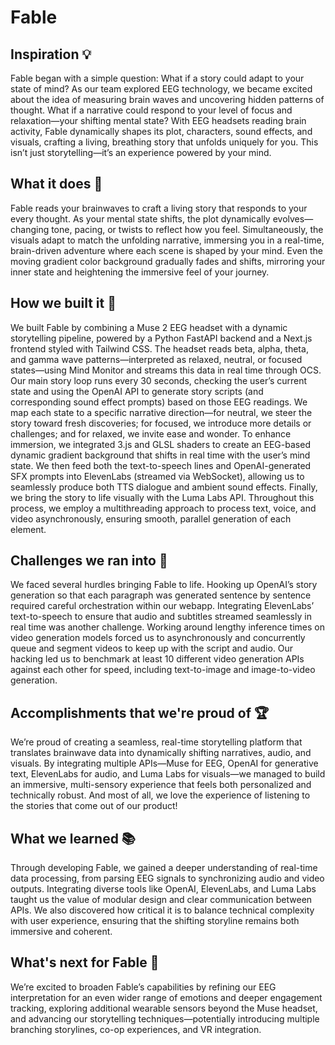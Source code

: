 # Fable

## Inspiration 💡
Fable began with a simple question: What if a story could adapt to your state of mind? As our team explored EEG technology, we became excited about the idea of measuring brain waves and uncovering hidden patterns of thought. What if a narrative could respond to your level of focus and relaxation—your shifting mental state? With EEG headsets reading brain activity, Fable dynamically shapes its plot, characters, sound effects, and visuals, crafting a living, breathing story that unfolds uniquely for you. This isn’t just storytelling—it’s an experience powered by your mind.

## What it does 🔮
Fable reads your brainwaves to craft a living story that responds to your every thought. As your mental state shifts, the plot dynamically evolves—changing tone, pacing, or twists to reflect how you feel. Simultaneously, the visuals adapt to match the unfolding narrative, immersing you in a real-time, brain-driven adventure where each scene is shaped by your mind. Even the moving gradient color background gradually fades and shifts, mirroring your inner state and heightening the immersive feel of your journey.

## How we built it 🧱
We built Fable by combining a Muse 2 EEG headset with a dynamic storytelling pipeline, powered by a Python FastAPI backend and a Next.js frontend styled with Tailwind CSS. The headset reads beta, alpha, theta, and gamma wave patterns—interpreted as relaxed, neutral, or focused states—using Mind Monitor and streams this data in real time through OCS. Our main story loop runs every 30 seconds, checking the user’s current state and using the OpenAI API to generate story scripts (and corresponding sound effect prompts) based on those EEG readings. We map each state to a specific narrative direction—for neutral, we steer the story toward fresh discoveries; for focused, we introduce more details or challenges; and for relaxed, we invite ease and wonder. To enhance immersion, we integrated 3.js and GLSL shaders to create an EEG-based dynamic gradient background that shifts in real time with the user’s mind state. We then feed both the text-to-speech lines and OpenAI-generated SFX prompts into ElevenLabs (streamed via WebSocket), allowing us to seamlessly produce both TTS dialogue and ambient sound effects. Finally, we bring the story to life visually with the Luma Labs API. Throughout this process, we employ a multithreading approach to process text, voice, and video asynchronously, ensuring smooth, parallel generation of each element.

## Challenges we ran into 🚧
We faced several hurdles bringing Fable to life. Hooking up OpenAI’s story generation so that each paragraph was generated sentence by sentence required careful orchestration within our webapp. Integrating ElevenLabs’ text-to-speech to ensure that audio and subtitles streamed seamlessly in real time was another challenge. Working around lengthy inference times on video generation models forced us to asynchronously and concurrently queue and segment videos to keep up with the script and audio. Our hacking led us to benchmark at least 10 different video generation APIs against each other for speed, including text-to-image and image-to-video generation.

## Accomplishments that we're proud of 🏆
We’re proud of creating a seamless, real-time storytelling platform that translates brainwave data into dynamically shifting narratives, audio, and visuals. By integrating multiple APIs—Muse for EEG, OpenAI for generative text, ElevenLabs for audio, and Luma Labs for visuals—we managed to build an immersive, multi-sensory experience that feels both personalized and technically robust. And most of all, we love the experience of listening to the stories that come out of our product!

## What we learned 📚
Through developing Fable, we gained a deeper understanding of real-time data processing, from parsing EEG signals to synchronizing audio and video outputs. Integrating diverse tools like OpenAI, ElevenLabs, and Luma Labs taught us the value of modular design and clear communication between APIs. We also discovered how critical it is to balance technical complexity with user experience, ensuring that the shifting storyline remains both immersive and coherent.

## What's next for Fable 🚀
We’re excited to broaden Fable’s capabilities by refining our EEG interpretation for an even wider range of emotions and deeper engagement tracking, exploring additional wearable sensors beyond the Muse headset, and advancing our storytelling techniques—potentially introducing multiple branching storylines, co-op experiences, and VR integration.
